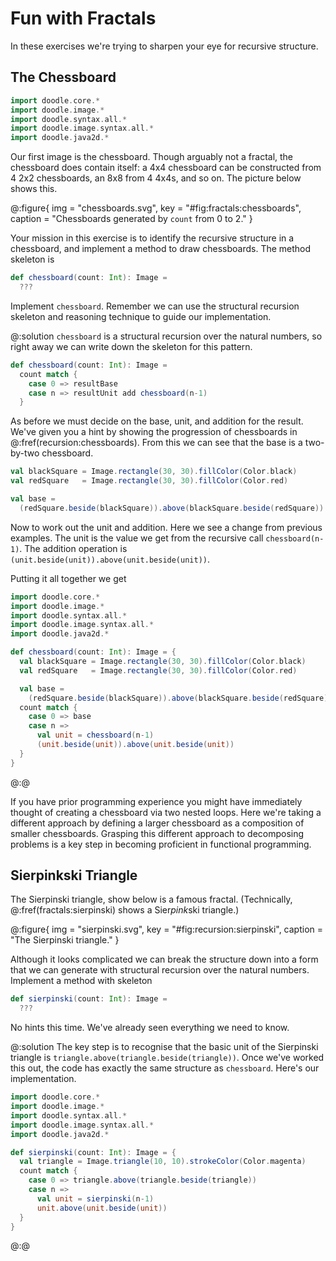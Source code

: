 # Fun with Fractals

In these exercises we're trying to sharpen your eye for recursive structure.


## The Chessboard

```scala mdoc:invisible
import doodle.core.*
import doodle.image.*
import doodle.syntax.all.*
import doodle.image.syntax.all.*
import doodle.java2d.*
```

Our first image is the chessboard. Though arguably not a fractal, the chessboard does contain itself: a 4x4 chessboard can be constructed from 4 2x2 chessboards, an 8x8 from 4 4x4s, and so on. The picture below shows this.

@:figure{ img = "chessboards.svg", key = "#fig:fractals:chessboards", caption = "Chessboards generated by `count` from 0 to 2." }

Your mission in this exercise is to identify the recursive structure in a chessboard, and implement a method to draw chessboards.
The method skeleton is

```scala mdoc:silent
def chessboard(count: Int): Image =
  ???
```

Implement `chessboard`. Remember we can use the structural recursion skeleton and reasoning technique to guide our implementation.

@:solution
`chessboard` is a structural recursion over the natural numbers, so right away we can write down the skeleton for this pattern.

```scala
def chessboard(count: Int): Image =
  count match {
    case 0 => resultBase
    case n => resultUnit add chessboard(n-1)
  }
```

As before we must decide on the base, unit, and addition for the result.
We've given you a hint by showing the progression of chessboards in @:fref(recursion:chessboards).
From this we can see that the base is a two-by-two chessboard.

```scala mdoc:silent
val blackSquare = Image.rectangle(30, 30).fillColor(Color.black)
val redSquare   = Image.rectangle(30, 30).fillColor(Color.red)

val base =
  (redSquare.beside(blackSquare)).above(blackSquare.beside(redSquare))
```

Now to work out the unit and addition.
Here we see a change from previous examples.
The unit is the value we get from the recursive call `chessboard(n-1)`.
The addition operation is `(unit.beside(unit)).above(unit.beside(unit))`.

Putting it all together we get

```scala mdoc:reset:invisible
import doodle.core.*
import doodle.image.*
import doodle.syntax.all.*
import doodle.image.syntax.all.*
import doodle.java2d.*
```
```scala mdoc:silent
def chessboard(count: Int): Image = {
  val blackSquare = Image.rectangle(30, 30).fillColor(Color.black)
  val redSquare   = Image.rectangle(30, 30).fillColor(Color.red)

  val base =
    (redSquare.beside(blackSquare)).above(blackSquare.beside(redSquare))
  count match {
    case 0 => base
    case n =>
      val unit = chessboard(n-1)
      (unit.beside(unit)).above(unit.beside(unit))
  }
}
```
@:@

If you have prior programming experience you might have immediately thought of creating a chessboard via two nested loops.
Here we're taking a different approach by defining a larger chessboard as a composition of smaller chessboards.
Grasping this different approach to decomposing problems is a key step in becoming proficient in functional programming.


## Sierpinkski Triangle

The Sierpinski triangle, show below is a famous fractal. (Technically, @:fref(fractals:sierpinski) shows a Sier*pink*ski triangle.)

@:figure{ img = "sierpinski.svg", key = "#fig:recursion:sierpinski", caption = "The Sierpinski triangle." }

Although it looks complicated we can break the structure down into a form that we can generate with structural recursion over the natural numbers.
Implement a method with skeleton

```scala mdoc
def sierpinski(count: Int): Image =
  ???
```

No hints this time.
We've already seen everything we need to know.

@:solution
The key step is to recognise that the basic unit of the Sierpinski triangle is `triangle.above(triangle.beside(triangle))`.
Once we've worked this out, the code has exactly the same structure as `chessboard`.
Here's our implementation.

```scala mdoc:reset:invisible
import doodle.core.*
import doodle.image.*
import doodle.syntax.all.*
import doodle.image.syntax.all.*
import doodle.java2d.*
```
```scala mdoc
def sierpinski(count: Int): Image = {
  val triangle = Image.triangle(10, 10).strokeColor(Color.magenta)
  count match {
    case 0 => triangle.above(triangle.beside(triangle))
    case n =>
      val unit = sierpinski(n-1)
      unit.above(unit.beside(unit))
  }
}
```
@:@



